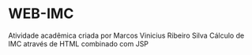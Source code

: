 # WEB-IMC

Atividade acadêmica criada por Marcos Vinicius Ribeiro Silva
Cálculo de IMC através de HTML combinado com JSP
